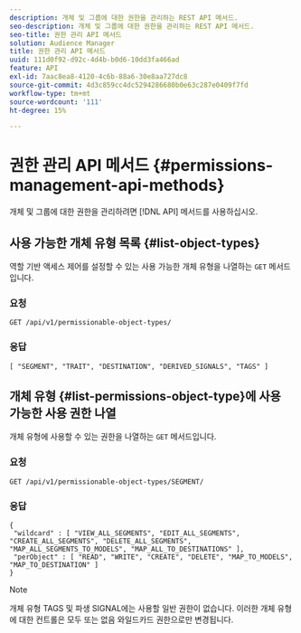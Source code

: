 ```yaml
---
description: 개체 및 그룹에 대한 권한을 관리하는 REST API 메서드.
seo-description: 개체 및 그룹에 대한 권한을 관리하는 REST API 메서드.
seo-title: 권한 관리 API 메서드
solution: Audience Manager
title: 권한 관리 API 메서드
uuid: 111d0f92-d92c-4d4b-b0d6-10dd3fa466ad
feature: API
exl-id: 7aac8ea8-4120-4c6b-88a6-30e8aa727dc8
source-git-commit: 4d3c859cc4dc5294286680b0e63c287e0409f7fd
workflow-type: tm+mt
source-wordcount: '111'
ht-degree: 15%

---
```


# 권한 관리 API 메서드 {#permissions-management-api-methods}

개체 및 그룹에 대한 권한을 관리하려면 [!DNL API] 메서드를 사용하십시오.

<!-- c_rest_api_perm_man.xml -->

## 사용 가능한 개체 유형 목록 {#list-object-types}

역할 기반 액세스 제어를 설정할 수 있는 사용 가능한 개체 유형을 나열하는 `GET` 메서드입니다.

<!-- r_rest_api_perm_list.xml -->

### 요청

`GET /api/v1/permissionable-object-types/`

### 응답

```
[ "SEGMENT", "TRAIT", "DESTINATION", "DERIVED_SIGNALS", "TAGS" ]
```

## 개체 유형 {#list-permissions-object-type}에 사용 가능한 사용 권한 나열

개체 유형에 사용할 수 있는 권한을 나열하는 `GET` 메서드입니다.

<!-- r_rest_api_perm_list_perms.xml -->

### 요청

`GET /api/v1/permissionable-object-types/SEGMENT/`

### 응답

```
{ 
 "wildcard" : [ "VIEW_ALL_SEGMENTS", "EDIT_ALL_SEGMENTS", "CREATE_ALL_SEGMENTS", "DELETE_ALL_SEGMENTS", "MAP_ALL_SEGMENTS_TO_MODELS", "MAP_ALL_TO_DESTINATIONS" ], 
 "perObject" : [ "READ", "WRITE", "CREATE", "DELETE", "MAP_TO_MODELS", "MAP_TO_DESTINATION" ]
}
```

>[!NOTE]
>
>개체 유형 TAGS 및 파생 SIGNAL에는 사용할 일반 권한이 없습니다. 이러한 개체 유형에 대한 컨트롤은 모두 또는 없음 와일드카드 권한으로만 변경됩니다.
